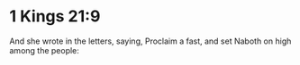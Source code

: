 # 1 Kings 21:9

And she wrote in the letters, saying, Proclaim a fast, and set Naboth on high among the people: